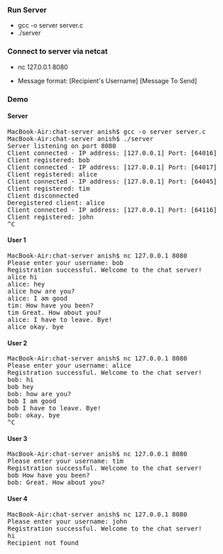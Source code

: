 ### Run Server

- gcc -o server server.c
- ./server

### Connect to server via netcat

- nc 127.0.0.1 8080

- Message format: [Recipient's Username] [Message To Send]

### Demo

#### Server

<pre>
MacBook-Air:chat-server anish$ gcc -o server server.c
MacBook-Air:chat-server anish$ ./server 
Server listening on port 8080
Client connected - IP address: [127.0.0.1] Port: [64016]
Client registered: bob
Client connected - IP address: [127.0.0.1] Port: [64017]
Client registered: alice
Client connected - IP address: [127.0.0.1] Port: [64045]
Client registered: tim
Client disconnected
Deregistered client: alice
Client connected - IP address: [127.0.0.1] Port: [64116]
Client registered: john
^C
</pre>


#### User 1

<pre>
MacBook-Air:chat-server anish$ nc 127.0.0.1 8080
Please enter your username: bob
Registration successful. Welcome to the chat server!
alice hi
alice: hey
alice how are you?
alice: I am good
tim: How have you been?
tim Great. How about you?
alice: I have to leave. Bye!
alice okay. bye
</pre>

#### User 2

<pre>
MacBook-Air:chat-server anish$ nc 127.0.0.1 8080
Please enter your username: alice
Registration successful. Welcome to the chat server!
bob: hi
bob hey
bob: how are you?
bob I am good
bob I have to leave. Bye!                  
bob: okay. bye
^C
</pre>

#### User 3

<pre>
MacBook-Air:chat-server anish$ nc 127.0.0.1 8080
Please enter your username: tim
Registration successful. Welcome to the chat server!
bob How have you been?    
bob: Great. How about you?
</pre>


#### User 4

<pre>
MacBook-Air:chat-server anish$ nc 127.0.0.1 8080
Please enter your username: john
Registration successful. Welcome to the chat server!
hi 
Recipient not found
</pre>